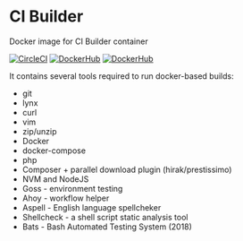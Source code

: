 # CI Builder
Docker image for CI Builder container

[![CircleCI](https://circleci.com/gh/integratedexperts/ci-builder.svg?style=shield)](https://circleci.com/gh/integratedexperts/ci-builder)
[![DockerHub](https://img.shields.io/docker/build/integratedexperts/ci-builder.svg)](https://hub.docker.com/r/integratedexperts/ci-builder/)
[![DockerHub](https://img.shields.io/docker/automated/integratedexperts/ci-builder.svg)](https://hub.docker.com/r/integratedexperts/ci-builder/)

It contains several tools required to run docker-based builds:
- git
- lynx
- curl
- vim
- zip/unzip
- Docker
- docker-compose
- php
- Composer + parallel download plugin (hirak/prestissimo)
- NVM and NodeJS
- Goss - environment testing
- Ahoy - workflow helper
- Aspell - English language spellcheker
- Shellcheck - a shell script static analysis tool
- Bats - Bash Automated Testing System (2018)
